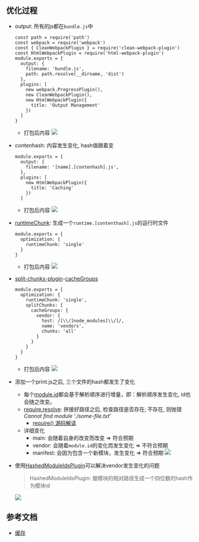 ## 优化过程
- output: 所有的js都在`bundle.js`中
  ```
  const path = require('path')
  const webpack = require('webpack')
  const { CleanWebpackPlugin } = require('clean-webpack-plugin')
  const HtmlWebpackPlugin = require('html-webpack-plugin')
  module.exports = {
    output: {
      filename: 'bundle.js',
      path: path.resolve(__dirname, 'dist')
    },
    plugins: [
      new webpack.ProgressPlugin(),
      new CleanWebpackPlugin(),
      new HtmlWebpackPlugin({
        title: 'Output Management'
      })
    ]
  }
  ```
  - 打包后内容
  ![](http://ww1.sinaimg.cn/large/8c4687a3ly1g6fkg44wgfj21am0je78e.jpg)
- contenhash: 内容发生变化, hash值跟着变
  ```
  module.exports = {
    output: {
      filename: '[name].[contenhash].js',
    },
    plugins: [
      new HtmlWebpackPlugin({
        title: 'Caching'
      })
    ]
  ```
  - 打包后内容
  ![](http://ww1.sinaimg.cn/large/8c4687a3ly1g6fkhj0sx9j21ai0lmdl6.jpg)
- [runtimeChunk](https://webpack.docschina.org/configuration/optimization/#optimization-runtimechunk): 生成一个`runtime.[contenthash].js`的运行时文件
  ```
  module.exports = {
    optimization: {
      runtimeChunk: 'single'
    }
  }
  ```
  - 打包后内容
  ![](http://ww1.sinaimg.cn/large/8c4687a3ly1g6fkhqyjdqj21ci0n4ag1.jpg)
- [split-chunks-plugin](https://webpack.docschina.org/plugins/split-chunks-plugin/)-[cacheGroups](https://webpack.docschina.org/plugins/split-chunks-plugin/#splitchunks-cachegroups)
  ```
  module.exports = {
    optimization: {
      runtimeChunk: 'single',
      splitChunks: {
        cacheGroups: {
          vendor: {
            test: /[\\/]node_modules[\\/]/,
            name: 'vendors',
            chunks: 'all'
          }
        }
      }
    }
  }
  ```
  - 打包后内容
  ![](http://ww1.sinaimg.cn/large/8c4687a3ly1g6fki18qyyj21h40kkjzf.jpg)
- 添加一个print.js之后, 三个文件的hash都发生了变化
  - 每个[module.id](https://webpack.docschina.org/api/module-variables#module-id-commonjs-)都会基于解析顺序进行增量，即：解析顺序发生变化, id也会随之改变。
  - [require.resolve](https://lellansin.wordpress.com/2017/04/22/node-js-%E7%9A%84-require-resolve-%E7%AE%80%E4%BB%8B/): 拼接好路径之后, 检查路径是否存在; 不存在, 则抛错*Cannot find module './some-file.txt'*
    - [require() 源码解读](http://www.ruanyifeng.com/blog/2015/05/require.html)
  - 详细变化
    - main: 会随着自身的改变而改变 => 符合预期
    - vendor: 会随着`module.id`的变化而发生变化 => 不符合预期
    - manifest: 会因为包含一个新模块，发生变化 => 符合预期
    ![](http://ww1.sinaimg.cn/large/8c4687a3ly1g6gncsxbfjj21gs11s7jj.jpg)
- 使用[HashedModuleIdsPlugin](https://webpack.docschina.org/plugins/hashed-module-ids-plugin)可以解决vendor发生变化的问题
  > HashedModuleIdsPlugin: 据模块的相对路径生成一个四位数的hash作为模块id

    ![](http://ww1.sinaimg.cn/large/8c4687a3ly1g6gndmsgj6j20p10jr0xb.jpg)
## 参考文档
- [缓存](https://webpack.docschina.org/guides/caching)
